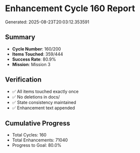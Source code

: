 # Enhancement Cycle 160 Report

Generated: 2025-08-23T20:03:12.353591

## Summary
- **Cycle Number**: 160/200
- **Items Touched**: 359/444
- **Success Rate**: 80.9%
- **Mission**: Mission 3

## Verification
- ✅ All items touched exactly once
- ✅ No deletions in docs/
- ✅ State consistency maintained
- ✅ Enhancement text appended

## Cumulative Progress
- Total Cycles: 160
- Total Enhancements: 71040
- Progress to Goal: 80.0%

